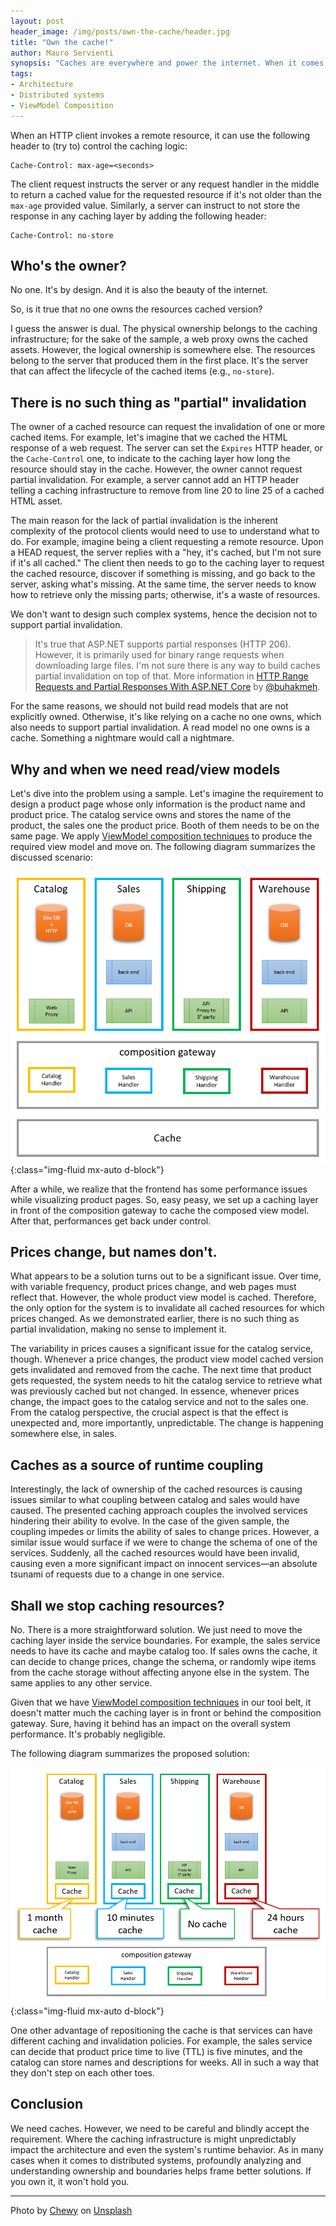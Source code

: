 ```yaml
---
layout: post
header_image: /img/posts/own-the-cache/header.jpg
title: "Own the cache!"
author: Mauro Servienti
synopsis: "Caches are everywhere and power the internet. When it comes to distributed systems, they are an essential tool in our tool belt. However, special care needs to put into defining who owns the cache."
tags:
- Architecture
- Distributed systems
- ViewModel Composition
---
```


When an HTTP client invokes a remote resource, it can use the following header to (try to) control the caching logic:

```
Cache-Control: max-age=<seconds>
```

The client request instructs the server or any request handler in the middle to return a cached value for the requested resource if it's not older than the `max-age` provided value. Similarly, a server can instruct to not store the response in any caching layer by adding the following header:

```
Cache-Control: no-store
```

## Who's the owner?

No one. It's by design. And it is also the beauty of the internet.

So, is it true that no one owns the resources cached version?

I guess the answer is dual. The physical ownership belongs to the caching infrastructure; for the sake of the sample, a web proxy owns the cached assets. However, the logical ownership is somewhere else. The resources belong to the server that produced them in the first place. It's the server that can affect the lifecycle of the cached items (e.g., `no-store`).

## There is no such thing as "partial" invalidation

The owner of a cached resource can request the invalidation of one or more cached items. For example, let's imagine that we cached the HTML response of a web request. The server can set the `Expires` HTTP header, or the `Cache-Control` one, to indicate to the caching layer how long the resource should stay in the cache. However, the owner cannot request partial invalidation. For example, a server cannot add an HTTP header telling a caching infrastructure to remove from line 20 to line 25 of a cached HTML asset.

The main reason for the lack of partial invalidation is the inherent complexity of the protocol clients would need to use to understand what to do. For example, imagine being a client requesting a remote resource. Upon a HEAD request, the server replies with a "hey, it's cached, but I'm not sure if it's all cached." The client then needs to go to the caching layer to request the cached resource, discover if something is missing, and go back to the server, asking what's missing. At the same time, the server needs to know how to retrieve only the missing parts; otherwise, it's a waste of resources.

We don't want to design such complex systems, hence the decision not to support partial invalidation.

> It's true that ASP.NET supports partial responses (HTTP 206). However, it is primarily used for binary range requests when downloading large files. I'm not sure there is any way to build caches partial invalidation on top of that. More information in [HTTP Range Requests and Partial Responses With ASP.NET Core](https://khalidabuhakmeh.com/partial-range-http-requests-with-aspnet-core) by [@buhakmeh](https://twitter.com/buhakmeh).

For the same reasons, we should not build read models that are not explicitly owned. Otherwise, it's like relying on a cache no one owns, which also needs to support partial invalidation. A read model no one owns is a cache. Something a nightmare would call a nightmare.

## Why and when we need read/view models

Let's dive into the problem using a sample. Let's imagine the requirement to design a product page whose only information is the product name and product price. The catalog service owns and stores the name of the product, the sales one the product price. Booth of them needs to be on the same page. We apply [ViewModel composition techniques](https://milestone.topics.it/categories/view-model-composition) to produce the required view model and move on. The following diagram summarizes the discussed scenario:

![cache layer in front of the composition gateway](/img/posts/own-the-cache/outside.png){:class="img-fluid mx-auto d-block"}

After a while, we realize that the frontend has some performance issues while visualizing product pages. So, easy peasy, we set up a caching layer in front of the composition gateway to cache the composed view model. After that, performances get back under control.

## Prices change, but names don't.

What appears to be a solution turns out to be a significant issue. Over time, with variable frequency, product prices change, and web pages must reflect that. However, the whole product view model is cached. Therefore, the only option for the system is to invalidate all cached resources for which prices changed. As we demonstrated earlier, there is no such thing as partial invalidation, making no sense to implement it.

The variability in prices causes a significant issue for the catalog service, though. Whenever a price changes, the product view model cached version gets invalidated and removed from the cache. The next time that product gets requested, the system needs to hit the catalog service to retrieve what was previously cached but not changed. In essence, whenever prices change, the impact goes to the catalog service and not to the sales one. From the catalog perspective, the crucial aspect is that the effect is unexpected and, more importantly, unpredictable. The change is happening somewhere else, in sales.

## Caches as a source of runtime coupling

Interestingly, the lack of ownership of the cached resources is causing issues similar to what coupling between catalog and sales would have caused. The presented caching approach couples the involved services hindering their ability to evolve. In the case of the given sample, the coupling impedes or limits the ability of sales to change prices. However, a similar issue would surface if we were to change the schema of one of the services. Suddenly, all the cached resources would have been invalid, causing even a more significant impact on innocent services—an absolute tsunami of requests due to a change in one service.

## Shall we stop caching resources?

No. There is a more straightforward solution. We just need to move the caching layer inside the service boundaries. For example, the sales service needs to have its cache and maybe catalog too. If sales owns the cache, it can decide to change prices, change the schema, or randomly wipe items from the cache storage without affecting anyone else in the system. The same applies to any other service.

Given that we have [ViewModel composition techniques](https://milestone.topics.it/categories/view-model-composition) in our tool belt, it doesn't matter much the caching layer is in front or behind the composition gateway. Sure, having it behind has an impact on the overall system performance. It's probably negligible.

The following diagram summarizes the proposed solution:

![cache layers between services and the composition gateway](/img/posts/own-the-cache/inside.png){:class="img-fluid mx-auto d-block"}

One other advantage of repositioning the cache is that services can have different caching and invalidation policies. For example, the sales service can decide that product price time to live (TTL) is five minutes, and the catalog can store names and descriptions for weeks. All in such a way that they don't step on each other toes.

## Conclusion

We need caches. However, we need to be careful and blindly accept the requirement. Where the caching infrastructure is might unpredictably impact the architecture and even the system's runtime behavior. As in many cases when it comes to distributed systems, profoundly analyzing and understanding ownership and boundaries helps frame better solutions. If you own it, it won't hold you.

---

Photo by <a href="https://unsplash.com/@chewy?utm_source=unsplash&utm_medium=referral&utm_content=creditCopyText">Chewy</a> on <a href="https://unsplash.com/s/photos/owner?utm_source=unsplash&utm_medium=referral&utm_content=creditCopyText">Unsplash</a>

